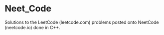 # Neet_Code
Solutions to the LeetCode (leetcode.com) problems posted onto NeetCode (neetcode.io) done in C++.
